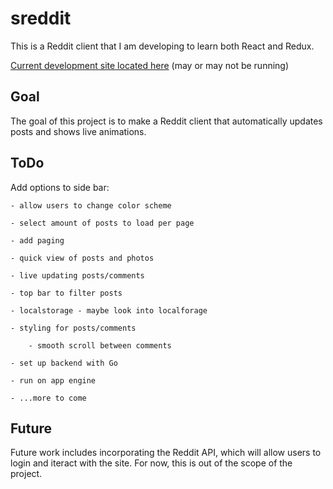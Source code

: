 # sreddit
This is a Reddit client that I am developing to learn both React and Redux.

[Current development site located here](https://sreddit-mgerb42.c9users.io/) (may or may not be running)

## Goal
The goal of this project is to make a Reddit client that automatically updates posts and shows live animations.


## ToDo
Add options to side bar:

    - allow users to change color scheme
    
    - select amount of posts to load per page
    
    - add paging
    
    - quick view of posts and photos
    
    - live updating posts/comments
    
    - top bar to filter posts
    
    - localstorage - maybe look into localforage
    
    - styling for posts/comments
    
        - smooth scroll between comments
        
    - set up backend with Go
    
    - run on app engine
    
    - ...more to come

## Future
Future work includes incorporating the Reddit API, which will allow users to login and iteract with the site. For now, this is out of the scope of the project.
